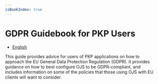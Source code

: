 ```yaml
---
isBookIndex: true
---
```


# GDPR Guidebook for PKP Users

* [English](en/)

This guide provides advice for users of PKP applications on how to approach the EU General Data Protection Regulation (GDPR). It provides guidance on how to best configure OJS to be GDPR-compliant, and includes information on some of the policies that those using OJS with EU clients will want to consider.
